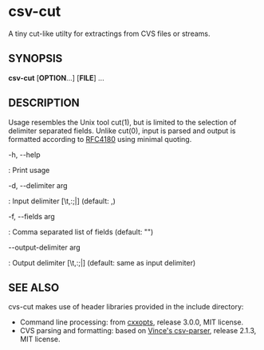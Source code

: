 csv-cut
=======

A tiny cut-like utilty for extractings from CVS files or streams.

SYNOPSIS
--------
**csv-cut** \[**OPTION**...\] \[**FILE**\] ...

DESCRIPTION
-----------
Usage resembles the Unix tool cut(1), but is limited to the selection of delimiter separated fields.
Unlike cut(0), input is parsed and output is formatted according to [RFC4180](https://www.rfc-editor.org/rfc/rfc4180.txt) using minimal quoting.

-h, --help

: Print usage

-d, --delimiter arg

: Input delimiter \[\\t,:;|\] (default: ,)

-f, --fields arg

: Comma separated list of fields (default: "")

--output-delimiter arg

: Output delimiter \[\\t,:;|\] (default: same as input delimiter)

SEE ALSO
--------

cvs-cut makes use of header libraries provided in the include directory:

 * Command line processing: from [cxxopts](https://github.com/jarro2783/cxxopts/tree/v3.0.0), release 3.0.0, MIT license.
 * CVS parsing and formatting: based on [Vince's csv-parser](https://github.com/vincentlaucsb/csv-parser/tree/2.1.3), release 2.1.3, MIT license.
